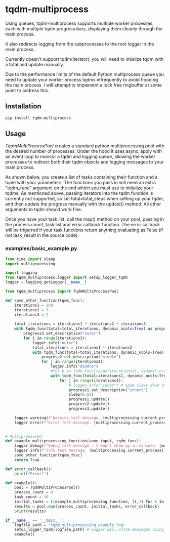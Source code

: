 # tqdm-multiprocess
Using queues, tqdm-multiprocess supports multiple worker processes, each with multiple tqdm progress bars, displaying them cleanly through the main process.  

It also redirects logging from the subprocesses to the root logger in the main process.

Currently doesn't support tqdm(iterator), you will need to intialize tqdm with a total and update manually.

Due to the performance limits of the default Python multiprocess queue you need to update your worker process tqdms infrequently to avoid flooding the main process. I will attempt to implement a lock free ringbuffer at some point to address this.

## Installation

```bash
pip install tqdm-multiprocess
```

## Usage

*TqdmMultiProcessPool* creates a standard python multiprocessing pool with the desired number of processes. Under the hood it uses async_apply with an event loop to monitor a tqdm and logging queue, allowing the worker processes to redirect both their tqdm objects and logging messages to your main process.

As shown below, you create a list of tasks containing their function and a tuple with your parameters. The functions you pass in will need an extra "tqdm_func" argument on the end which you must use to initialize your tqdms. As mentioned above, passing iterators into the tqdm function is currently not supported, so set total=total_steps when setting up your tqdm, and then update the progress manually with the update() method. All other arguments to tqdm should work fine.

Once you have your task list, call the map() method on your pool, passing in the process count, task list and error callback function. The error callback will be trigerred if your task functions return anything evaluating as False (if not task_result in the source code).

### examples/basic_example.py

```python
from time import sleep
import multiprocessing

import logging
from tqdm_multiprocess.logger import setup_logger_tqdm
logger = logging.getLogger(__name__)

from tqdm_multiprocess import TqdmMultiProcessPool

def some_other_function(tqdm_func):
    iterations1 = 100
    iterations2 = 5
    iterations3 = 2
    
    total_iterations = iterations1 * iterations2 * iterations3
    with tqdm_func(total=total_iterations, dynamic_ncols=True) as progress3:
        progress3.set_description("outer")
        for i in range(iterations3):
            logger.info("outer")
            total_iterations = iterations1 * iterations2
            with tqdm_func(total=total_iterations, dynamic_ncols=True) as progress2:
                progress2.set_description("middle")
                for j in range(iterations2):
                    logger.info("middle")
                    #for k in tqdm_func(range(iterations1), dynamic_ncols=True, desc="inner"):
                    with tqdm_func(total=iterations1, dynamic_ncols=True) as progress1:
                        for j in range(iterations1):
                            # logger.info("inner") # Spam slows down tqdm too much
                            progress1.set_description("innert")
                            sleep(0.01)
                            progress1.update()
                            progress2.update()
                            progress3.update()

    logger.warning(f"Warning test message. {multiprocessing.current_process().name}")
    logger.error(f"Error test message. {multiprocessing.current_process().name}")

        
# Multiprocessed
def example_multiprocessing_function(some_input, tqdm_func):  
    logger.debug(f"Debug test message - I won't show up in console. {multiprocessing.current_process().name}")
    logger.info(f"Info test message. {multiprocessing.current_process().name}")
    some_other_function(tqdm_func)
    return True

def error_callback():
    print("Error!")

def example():
    pool = TqdmMultiProcessPool()
    process_count = 4
    task_count = 10
    initial_tasks = [(example_multiprocessing_function, (i,)) for i in range(task_count)]    
    results = pool.map(process_count, initial_tasks, error_callback)
    print(results)

if __name__ == '__main__':
    logfile_path = "tqdm_multiprocessing_example.log"
    setup_logger_tqdm(logfile_path) # Logger will write messages using tqdm.write
    example()
```
